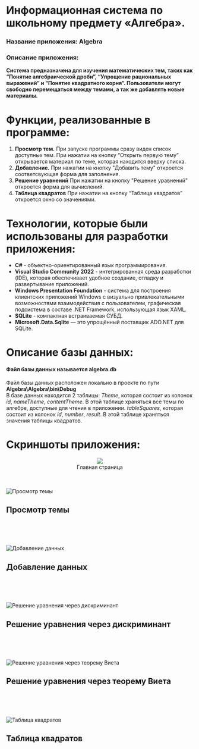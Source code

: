 # Информационная система по школьному предмету «Алгебра».
### Название приложения: Algebra
### Описание приложения:
**Система предназначена для изучения математических тем, таких как “Понятие алгебраической дроби”, “Упрощение рациональных выражений” и “Понятие квадратного корня”. Пользователи могут свободно перемещаться между темами, а так же добавлять новые материалы.**

# Функции, реализованные в программе:
1. **Просмотр тем.** При запуске программы сразу виден список доступных тем. При нажатии на кнопку “Открыть первую тему” открывается материал по теме, которая находится вверху списка.
2. **Добавление.** При нажатии на кнопку "Добавить тему" откроется соответсвующая форма для заполнения.
3. **Решение уравнений** При нажатии на кнопку "Решение уравнений" откроется форма для вычислений.
4. **Таблица квадратов** При нажатии на кнопку “Таблица квадратов” откроется окно со значениями.

# Технологии, которые были использованы для разработки приложения:
- **C#** - объектно-ориентированный язык программирования.
- **Visual Studio Community 2022** - интегрированная среда разработки (IDE), которая обеспечивает удобное создание, отладку и развертывание приложений.
- **Windows Presentation Foundation** - система для построения клиентских приложений Windows с визуально привлекательными возможностями взаимодействия с пользователем, графическая подсистема в составе .NET Framework, использующая язык XAML.
- **SQLite** - компактная встраиваемая СУБД.
- **Microsoft.Data.Sqlite** — это упрощённый поставщик ADO.NET для SQLite.

# Описание базы данных:
#### Файл базы данных называется algebra.db <br/>
Файл базы данных расположен локально в проекте по пути **Algebra\Algebra\bin\Debug** </br>
В базе данных находится 2 таблицы: _Theme_, которая состоит из колонок _id_, _nameTheme_, _contentTheme_. В этой таблице храняться все темы по алгебре, доступные для чтения в приложении. _tableSquares_, которая состоит из колонок _id_, _number_, _result_. В этой таблице храняться значения таблицы квадратов.

# Скриншоты приложения:

<p align="center">
  <img <img src="https://github.com/KristinaGurenkova/AlgebraApp/blob/main/Screenshots/MainWindow.png">
</br>Главная страница
</br> </br> </br>
</p>

![Просмотр темы](https://github.com/KristinaGurenkova/AlgebraApp/blob/main/Screenshots/Theme.png)
## Просмотр темы
</br> </br> </br>

![Добавление данных](https://github.com/KristinaGurenkova/AlgebraApp/blob/main/Screenshots/AddWindow.png)
## Добавление данных
</br> </br> </br>

![Решение уравнения через дискриминант](https://github.com/KristinaGurenkova/AlgebraApp/blob/main/Screenshots/result1.png)
## Решение уравнения через дискриминант
</br> </br> </br>

![Решение уравнения через теорему Виета](https://github.com/KristinaGurenkova/AlgebraApp/blob/main/Screenshots/result2.png)
## Решение уравнения через теорему Виета
</br> </br> </br>

![Таблица квадратов](https://github.com/KristinaGurenkova/AlgebraApp/blob/main/Screenshots/table.png)
## Таблица квадратов
</br> </br> </br>
